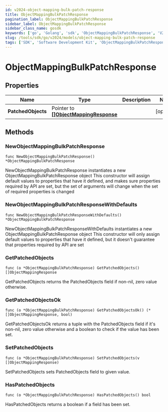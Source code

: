 ```yaml
---
id: v2024-object-mapping-bulk-patch-response
title: ObjectMappingBulkPatchResponse
pagination_label: ObjectMappingBulkPatchResponse
sidebar_label: ObjectMappingBulkPatchResponse
sidebar_class_name: gosdk
keywords: ['go', 'Golang', 'sdk', 'ObjectMappingBulkPatchResponse', 'V2024ObjectMappingBulkPatchResponse'] 
slug: /tools/sdk/go/v2024/models/object-mapping-bulk-patch-response
tags: ['SDK', 'Software Development Kit', 'ObjectMappingBulkPatchResponse', 'V2024ObjectMappingBulkPatchResponse']
---
```


# ObjectMappingBulkPatchResponse

## Properties

Name | Type | Description | Notes
------------ | ------------- | ------------- | -------------
**PatchedObjects** | Pointer to [**[]ObjectMappingResponse**](object-mapping-response) |  | [optional] 

## Methods

### NewObjectMappingBulkPatchResponse

`func NewObjectMappingBulkPatchResponse() *ObjectMappingBulkPatchResponse`

NewObjectMappingBulkPatchResponse instantiates a new ObjectMappingBulkPatchResponse object
This constructor will assign default values to properties that have it defined,
and makes sure properties required by API are set, but the set of arguments
will change when the set of required properties is changed

### NewObjectMappingBulkPatchResponseWithDefaults

`func NewObjectMappingBulkPatchResponseWithDefaults() *ObjectMappingBulkPatchResponse`

NewObjectMappingBulkPatchResponseWithDefaults instantiates a new ObjectMappingBulkPatchResponse object
This constructor will only assign default values to properties that have it defined,
but it doesn't guarantee that properties required by API are set

### GetPatchedObjects

`func (o *ObjectMappingBulkPatchResponse) GetPatchedObjects() []ObjectMappingResponse`

GetPatchedObjects returns the PatchedObjects field if non-nil, zero value otherwise.

### GetPatchedObjectsOk

`func (o *ObjectMappingBulkPatchResponse) GetPatchedObjectsOk() (*[]ObjectMappingResponse, bool)`

GetPatchedObjectsOk returns a tuple with the PatchedObjects field if it's non-nil, zero value otherwise
and a boolean to check if the value has been set.

### SetPatchedObjects

`func (o *ObjectMappingBulkPatchResponse) SetPatchedObjects(v []ObjectMappingResponse)`

SetPatchedObjects sets PatchedObjects field to given value.

### HasPatchedObjects

`func (o *ObjectMappingBulkPatchResponse) HasPatchedObjects() bool`

HasPatchedObjects returns a boolean if a field has been set.


